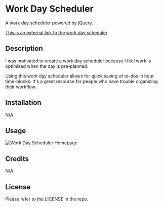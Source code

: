 # Work Day Scheduler

A work day scheduler powered by jQuery.

[This is an external link to the work day scheduler](https://rhodemc.github.io/md5-work-day-scheduler/)

## Description

I was motivated to create a work day scheduler because I feel work is optimized when the day is pre-planned.

Using this work day scheduler allows for quick saving of to-dos in hour time-blocks. It's a great resource for people who have trouble organizing their workflow.

<!-- When using this timed coding quiz, you'll find responsive answer buttons, a timer that depletes faster if a question is answered incorrectly and the ability to save your high score. -->

## Installation

N/A

## Usage

<!-- To enjoy this site, click the Start Quiz button in the center of the page. You'll have a set amount of time to answer the questions. If a question is answered incorrectly, your time and score will be penalized. Once finished, you will have the ability to save your high score and start the quiz again. -->

![Work Day Scheduler Homepage](assets/images/work-day-scheduler.png)

## Credits

N/A

## License

Please refer to the LICENSE in the repo.
